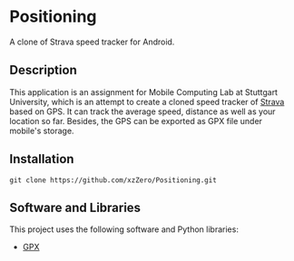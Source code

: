 # Positioning
A clone of Strava speed tracker for Android.

## Description
This application is an assignment for Mobile Computing Lab at Stuttgart University, which is an attempt to create a cloned speed tracker of [Strava](https://play.google.com/store/apps/details?id=com.strava&hl=en&gl=US]) based on GPS. It can track the average speed, distance as well as your location so far. Besides, the GPS can be exported as GPX file under mobile's storage.

## Installation
```
git clone https://github.com/xzZero/Positioning.git
```

## Software and Libraries

This project uses the following software and Python libraries:

* [GPX](https://github.com/ticofab/android-gpx-parser)


